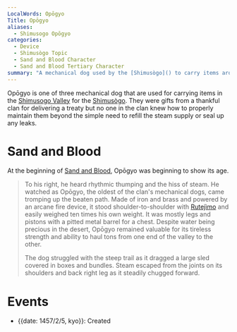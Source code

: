 ```yaml
---
LocalWords: Opōgyo
Title: Opōgyo
aliases:
  - Shimusogo Opōgyo
categories:
  - Device
  - Shimusògo Topic
  - Sand and Blood Character
  - Sand and Blood Tertiary Character
summary: "A mechanical dog used by the [Shimusògo]() to carry items around their [valley](/shimusogo-valley/)."
---
```


Opōgyo is one of three mechanical dog that are used for carrying items in the [Shimusogo Valley]() for the [Shimusògo](). They were gifts from a thankful clan for delivering a treaty but no one in the clan knew how to properly maintain them beyond the simple need to refill the steam supply or seal up any leaks.

# Sand and Blood

At the beginning of [Sand and Blood](), Opōgyo was beginning to show its age.

> To his right, he heard rhythmic thumping and the hiss of steam. He watched as Opōgyo, the oldest of the clan's mechanical dogs, came tromping up the beaten path. Made of iron and brass and powered by an arcane fire device, it stood shoulder-to-shoulder with [Rutejìmo]() and easily weighed ten times his own weight. It was mostly legs and pistons with a pitted metal barrel for a chest. Despite water being precious in the desert, Opōgyo remained valuable for its tireless strength and ability to haul tons from one end of the valley to the other.
>
> The dog struggled with the steep trail as it dragged a large sled covered in boxes and bundles. Steam escaped from the joints on its shoulders and back right leg as it steadily chugged forward.

# Events

* {{date: 1457/2/5, kyo}}: Created
